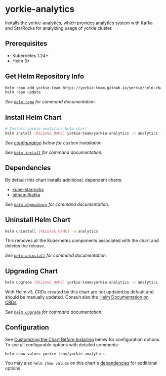 # yorkie-analytics

Installs the yorkie-analytics, which provides analytics system with Kafka and StarRocks for analyizing usage of yorkie cluster.

## Prerequisites

- Kubernetes 1.24+
- Helm 3+

## Get Helm Repository Info

```bash
helm repo add yorkie-team https://yorkie-team.github.io/yorkie/helm-charts
helm repo update
```

_See [`helm repo`](https://helm.sh/docs/helm/helm_repo/) for command documentation._

## Install Helm Chart

```bash
# Install yorkie analytics helm chart
helm install [RELEASE_NAME] yorkie-team/yorkie-analytics -n analytics --create-namespace
```

_See [configuration](#configuration) below for custom installation_

_See [`helm install`](https://helm.sh/docs/helm/helm_install/) for command documentation._

## Dependencies

By default this chart installs additional, dependent charts:

- [kube-starrocks](https://starrocks.github.io/starrocks-kubernetes-operator)
- [bitnami/kafka](https://github.com/bitnami/charts/tree/main/bitnami/kafka)

_See [`helm dependency`](https://helm.sh/docs/helm/helm_dependency/) for command documentation._

## Uninstall Helm Chart

```bash
helm uninstall [RELEASE_NAME] -n analytics
```

This removes all the Kubernetes components associated with the chart and deletes the release.

_See [`helm uninstall`](https://helm.sh/docs/helm/helm_uninstall/) for command documentation._

## Upgrading Chart

```bash
helm upgrade [RELEASE_NAME] yorkie-team/yorkie-analytics -n analytics
```

With Helm v3, CRDs created by this chart are not updated by default and should be manually updated.
Consult also the [Helm Documentation on CRDs](https://helm.sh/docs/chart_best_practices/custom_resource_definitions).

_See [`helm upgrade`](https://helm.sh/docs/helm/helm_upgrade/) for command documentation._

## Configuration

See [Customizing the Chart Before Installing](#customizing-the-chart-before-installing) below for configuration options. To see all configurable options with detailed comments:

```console
helm show values yorkie-team/yorkie-analytics
```

You may also `helm show values` on this chart's [dependencies](#dependencies) for additional options.
